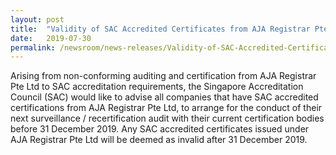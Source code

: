 ```yaml
---
layout: post
title:  "Validity of SAC Accredited Certificates from AJA Registrar Pte Ltd"
date:   2019-07-30
permalink: /newsroom/news-releases/Validity-of-SAC-Accredited-Certificates-from-AJA-Registrar-Pte-Ltd
---
```


Arising from non-conforming auditing and certification from AJA Registrar Pte Ltd to SAC accreditation requirements, the Singapore Accreditation Council (SAC) would like to advise all companies that have SAC accredited certifications from AJA Registrar Pte Ltd, to arrange for the conduct of their next surveillance / recertification audit with their current certification bodies before 31 December 2019. Any SAC accredited certificates issued under AJA Registrar Pte Ltd will be deemed as invalid after 31 December 2019.

